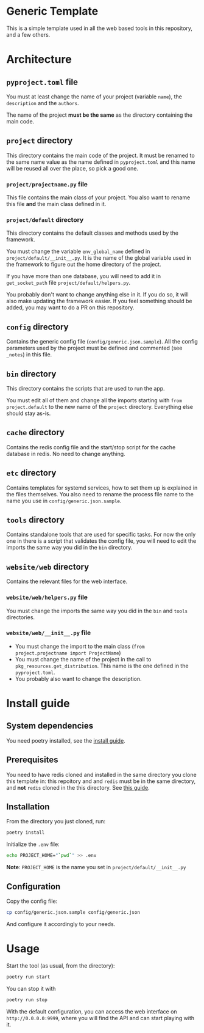 # Generic Template

This is a simple template used in all the web based tools in this repository, and a few others.

# Architecture

## `pyproject.toml` file

You must at least change the name of your project (variable `name`), the `description` and the `authors`.

The name of the project **must be the same** as the directory containing the main code.

## `project` directory

This directory contains the main code of the project. It must be renamed to the
same name value as the name defined in `pyproject.toml` and this name will be reused
all over the place, so pick a good one.

### `project/projectname.py` file

This file contains the main class of your project. You also want to rename this file **and** the
main class defined in it.

### `project/default` directory

This directory contains the default classes and methods used by the framework.

You must change the variable `env_global_name` defined in `project/default/__init__.py`.
It is the name of the global variable used in the framework to figure out the home directory of the project.

If you have more than one database, you will need to add it in `get_socket_path` file `project/default/helpers.py`.

You probably don't want to change anything else in it.
If you do so, it will also make updating the framework easier.
If you feel something should be added, you may want to do a PR on this repository.

## `config` directory

Contains the generic config file (`config/generic.json.sample`). All the config parameters used
by the project must be defined and commented (see `_notes`) in this file.

## `bin` directory

This directory contains the scripts that are used to run the app.

You must edit all of them and change all the imports starting with `from project.default` to the
new name of the `project` directory. Everything else should stay as-is.

## `cache` directory

Contains the redis config file and the start/stop script for the cache database in redis. No need to change anything.

## `etc` directory

Contains templates for systemd services, how to set them up is explained in the files themselves. You also need to rename the process file name to the name you use in `config/generic.json.sample`.

## `tools` directory

Contains standalone tools that are used for specific tasks.
For now the only one in there is a script that validates the config file, you will need to edit the
imports the same way you did in the `bin` directory.

## `website/web` directory

Contains the relevant files for the web interface.

### `website/web/helpers.py` file

You must change the imports the same way you did in the `bin` and `tools` directories.

### `website/web/__init__.py` file

* You must change the import to the main class (`from project.projectname import ProjectName`)
* You must change the name of the project in the call to `pkg_resources.get_distribution`.
  This name is the one defined in the `pyproject.toml`.
* You probably also want to change the description.

# Install guide

## System dependencies

You need poetry installed, see the [install guide](https://python-poetry.org/docs/).

## Prerequisites

You need to have redis cloned and installed in the same directory you clone this template in:
this repoitory and and `redis` must be in the same directory, and **not** `redis` cloned in the
this directory. See [this guide](https://www.lookyloo.eu/docs/main/install-lookyloo.html#_install_redis).

## Installation

From the directory you just cloned, run:

```bash
poetry install
```

Initialize the `.env` file:

```bash
echo PROJECT_HOME="`pwd`" >> .env
```

**Note**: `PROJECT_HOME` is the name you set in `project/default/__init__.py`

## Configuration

Copy the config file:

```bash
cp config/generic.json.sample config/generic.json
```

And configure it accordingly to your needs.

# Usage

Start the tool (as usual, from the directory):

```bash
poetry run start
```

You can stop it with

```bash
poetry run stop
```

With the default configuration, you can access the web interface on `http://0.0.0.0:9999`,
where you will find the API and can start playing with it.

